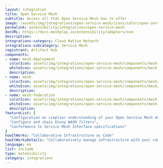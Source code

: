 ```yaml
---
layout: integration
title: Open Service Mesh
subtitle: Access all that Open Service Mesh has to offer
image: /assets/img/integrations/open-service-mesh/icons/color/open-service-mesh-color.svg
permalink: extensibility/integrations/open-service-mesh
docURL: https://docs.meshplay.io/extensibility/adapters/osm
description: 
integrations-category: Cloud Native Network
integrations-subcategory: Service Mesh
registrant: Artifact Hub
components: 
- name: mesh-deployment
  colorIcon: assets/img/integrations/open-service-mesh/components/mesh-deployment/icons/color/mesh-deployment-color.svg
  whiteIcon: assets/img/integrations/open-service-mesh/components/mesh-deployment/icons/white/mesh-deployment-white.svg
  description: 
- name: mesh
  colorIcon: assets/img/integrations/open-service-mesh/components/mesh/icons/color/mesh-color.svg
  whiteIcon: assets/img/integrations/open-service-mesh/components/mesh/icons/white/mesh-white.svg
  description: 
- name: mesh-federation
  colorIcon: assets/img/integrations/open-service-mesh/components/mesh-federation/icons/color/mesh-federation-color.svg
  whiteIcon: assets/img/integrations/open-service-mesh/components/mesh-federation/icons/white/mesh-federation-white.svg
  description: 
featureList: [
  "Configuration an simplier understanding of your Open Service Mesh deployments and microservices",
  "Configure and chain Envoy WASM filters",
  "Conformance to Service Mesh Interface specifications"
]
howItWorks: "Collaborative Infrastructure as Code"
howItWorksDetails: "Collaboratively manage infrastructure with your coworkers synchronously sharing the same designs."
language: en
list: include
type: extensibility
category: integrations
---
```

